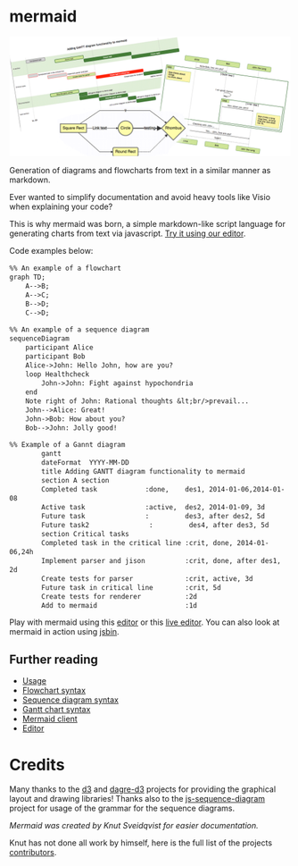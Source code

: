 mermaid
=======
![Alt text](../img/header.png)

Generation of diagrams and flowcharts from text in a similar manner as markdown.

Ever wanted to simplify documentation and avoid heavy tools like Visio when explaining your code?


This is why mermaid was born, a simple markdown-like script language for generating charts from text via javascript. [Try it using our editor](http://knsv.github.io/mermaid/live_editor).


Code examples below: 
```
%% An example of a flowchart
graph TD;
    A-->B;
    A-->C;
    B-->D;
    C-->D;
```

```
%% An example of a sequence diagram
sequenceDiagram
    participant Alice
    participant Bob
    Alice->John: Hello John, how are you?
    loop Healthcheck
        John->John: Fight against hypochondria
    end
    Note right of John: Rational thoughts &lt;br/>prevail...
    John-->Alice: Great!
    John->Bob: How about you?
    Bob-->John: Jolly good!
```


```
%% Example of a Gannt diagram
        gantt
        dateFormat  YYYY-MM-DD
        title Adding GANTT diagram functionality to mermaid
        section A section
        Completed task            :done,    des1, 2014-01-06,2014-01-08
        Active task               :active,  des2, 2014-01-09, 3d
        Future task               :         des3, after des2, 5d
        Future task2               :         des4, after des3, 5d
        section Critical tasks
        Completed task in the critical line :crit, done, 2014-01-06,24h
        Implement parser and jison          :crit, done, after des1, 2d
        Create tests for parser             :crit, active, 3d
        Future task in critical line        :crit, 5d
        Create tests for renderer           :2d
        Add to mermaid                      :1d
```

Play with mermaid using this [editor](http://danielmschmidt.github.io/mermaid-demo/) or this [live editor](live_editor). You can also look at mermaid in action using [jsbin](http://jsbin.com/faxunexeku/1/edit?html,output).

## Further reading

* [Usage](http://knsv.github.io/mermaid/usage.html)
* [Flowchart syntax](http://knsv.github.io/mermaid/flowchart.html)
* [Sequence diagram syntax](http://knsv.github.io/mermaid/sequenceDiagram.html)
* [Gantt chart syntax](http://knsv.github.io/mermaid/gantt.html)
* [Mermaid client](http://knsv.github.io/mermaid/mermaidCLI.html)
* [Editor](http://knsv.github.io/mermaid/live_editor)

# Credits
Many thanks to the [d3](http://d3js.org/) and [dagre-d3](https://github.com/cpettitt/dagre-d3) projects for providing
the graphical layout and drawing libraries! Thanks also to the
[js-sequence-diagram](http://bramp.github.io/js-sequence-diagrams) project for usage of the grammar for the
sequence diagrams.

*Mermaid was created by Knut Sveidqvist for easier documentation.*

Knut has not done all work by himself, here is the full list of the projects [contributors](https://github.com/knsv/mermaid/graphs/contributors).
